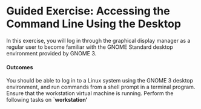 # Guided Exercise: Accessing the Command Line Using the Desktop

In this exercise, you will log in through the graphical display manager as a regular user to become familiar with the GNOME Standard desktop environment provided by GNOME 3.

#### Outcomes

You should be able to log in to a Linux system using the GNOME 3 desktop environment, and run commands from a shell prompt in a terminal program.
Ensure that the workstation virtual machine is running. Perform the following tasks on **`workstation'**

